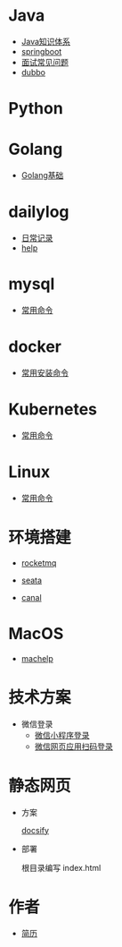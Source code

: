 #  Java

- [Java知识体系](source/java/Java知识体系.md)
- [springboot](source/java/springboot.md)
- [面试常见问题](source/java/面试常见问题.md)
- [dubbo](source/java/dubbo.md)

# Python

# Golang

- [Golang基础](source/golang/golang基础.md)

# dailylog

- [日常记录](source/dailylog/dailylog.md)
- [help](source/dailylog/dailyloghelp.md)

# mysql

- [常用命令](source/mysql/mysql.md)

# docker

- [常用安装命令](source/docker/base-install.md)

# Kubernetes

- [常用命令](source/kubernetes/Kubernetes.md)

# Linux

- [常用命令](source/linux/linux.md)

# 环境搭建

- [rocketmq](source/create-env/rocketmq.md)
- [seata](source/create-env/seata.md)

- [canal](source/create-env/canal.md)

# MacOS

- [machelp](source/macos/machelp.md)


# 技术方案

-  微信登录
   - [微信小程序登录](https://app.diagrams.net/?mode=github#Hcode-yho%2Fdraw.io%2Fmaster%2Ftechnical-scheme%2Fweixin-login%2F%E5%BE%AE%E4%BF%A1%E6%8E%88%E6%9D%83%E7%99%BB%E5%BD%95.drawio)
   - [微信网页应用扫码登录](https://app.diagrams.net/?mode=github#Hcode-yho%2Fdraw.io%2Fmaster%2Ftechnical-scheme%2Fweixin-login%2F%E7%BD%91%E9%A1%B5%E5%BA%94%E7%94%A8%E5%BE%AE%E4%BF%A1%E6%89%AB%E7%A0%81%E7%99%BB%E9%99%86.drawio)

# 静态网页

- 方案

  [docsify](https://docsify.js.org/#/zh-cn/)

- 部署

  根目录编写 index.html

# 作者

- [简历](resume.md)